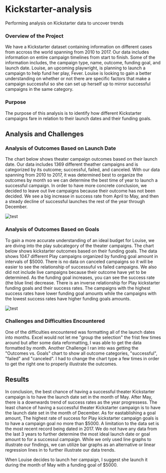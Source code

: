 # Kickstarter-analysis
Performing analysis on Kickstarter data to uncover trends

### Overview of the Project
  We have a Kickstarter dataset containing information on different cases from accross the world spanning from 2010 to 2017. Our data includes information on entire campaign timelines from start to finish. Some of the information includes, the campaign type, name, outcome, funding goal, and launch date. Louise, an upcoming playwright, is planning to launch a campaign to help fund her play, Fever. Louise is looking to gain a better understanding on whether or not there are specific factors that make a campaign successful so she can set up herself up to mirror successful campaigns in the same category.

### Purpose
The purpose of this analysis is to identify how different Kickstarter campaigns fare in relation to their launch dates and their funding goals.

## Analysis and Challenges

### Analysis of Outcomes Based on Launch Date

  The chart below shows theater campaign outcomes based on their launch date. Our data includes 1369 different theather campaigns and is categorized by its outcome; successful, failed, and canceled. With our data spanning from 2010 to 2017, it was determined best to organize the outcomes by month so we can determine the best time of year to launch a successful campaign. In order to have more concrete conclusion, we decided to leave out live campaigns because their outcome has not been decided. 
  We see a big increase in success rate from April to May, and then a steady decline of successful launches the rest of the year through December.

![test](https://github.com/Jmsambaj/Kickstarter-analysis/blob/master/Theater_Outcomes_vs_Launch.png)

### Analysis of Outcomes Based on Goals
  To gain a more accurate understanding of an ideal budget for Louise, we are diving into the play subcategory of the theater campaigns. The chart below shows kickstarter outcomes based on their funding goals. The data shows 1047 different Play campaigns organized by funding goal amount in intervals of $5000. There is no data on canceled campaigns so it will be easier to see the relationship of successuful vs failed campaigns. We also did not include live campaigns because their outcome have yet to be determined. 
  As the funding goal increases, you can see the success rate (the blue line) decrease. There is an inverse relationship for Play kickstarter funding goals and their success rates. The campaigns with the highest success rates have lower funding goal amounts while the campaigns with the lowest success rates have higher funding goals amounts.



![test](https://github.com/Jmsambaj/Kickstarter-analysis/blob/master/Outcomes_vs_Goals.png)


### Challenges and Difficulties Encountered

One of the difficulties encountered was formatting all of the launch dates into months. Excel would not let me "group the selection" the frist few times around but after some data reformatting, I was able to get the data formatted by month. Another Challenge I ran into was getting the "Outcomes vs. Goals" chart to show all outcome categories, "successful", "failed" and "canceled". I had to change the chart type a few times in order to get the right one to properly illustrate the outcomes.

## Results

  In conclusion, the best chance of having a successful theater Kickstarter campaign is to have the launch date set in the month of May. After May, there is a downwards trend of success rates as the year progressess. The least chance of having a successful theater Kickstarter campaign is to have the launch date set in the month of December. As for eastablishing a goal amount, The highest rate of success for Play kickstarter campaign goals is to have a campaign goal no more than $5000. A limitation to the data set is the most recent record being dated in 2017. We do not have any data from the last 3 years to further determine the most ideal launch date or goal amount to for a successul campaign. While we only used line graphs to illustrate our findings, we can utilize bar graphs as an alternative or linear regression lines in to further illustrate our data trends. 

When Louise decides to launch her campaign, I suggest she launch it during the month of May with a funding goal of $5000.
